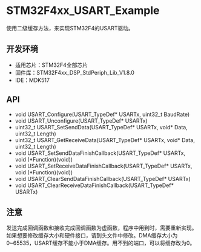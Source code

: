 # STM32F4xx_USART_Example

使用二级缓存方法，来实现STM32F4的USART驱动。

## 开发环境

* 适用芯片：STM32F4全部芯片
* 固件库：STM32F4xx_DSP_StdPeriph_Lib_V1.8.0
* IDE：MDK517

## API

* void USART_Configure(USART_TypeDef* USARTx, uint32_t BaudRate)
* void USART_Unconfigure(USART_TypeDef* USARTx)
* uint32_t USART_SetSendData(USART_TypeDef* USARTx, void* Data, uint32_t Length)
* uint32_t USART_GetReceiveData(USART_TypeDef* USARTx, void* Data, uint32_t Length)
* void USART_SetSendDataFinishCallback(USART_TypeDef* USARTx, void (*Function)(void))
* void USART_SetReceiveDataFinishCallback(USART_TypeDef* USARTx, void (*Function)(void))
* void USART_ClearSendDataFinishCallback(USART_TypeDef* USARTx)
* void USART_ClearReceiveDataFinishCallback(USART_TypeDef* USARTx)

## 注意

发送完成回调函数和接收完成回调函数为虚函数，程序中用到时，需要重新实现。如果想要修改缓存大小和硬件接口，请到头文件中修改。DMA缓存大小为0~65535，USART缓存不能小于DMA缓存。用不到的端口，可以将缓存改为0。
